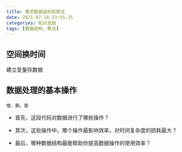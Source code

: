 ```yaml
---
title: 重学数据结构和算法
date: 2021-07-18 23:55:35
categories: 知识总结
tags: [数据结构、算法]
---
```

## 空间换时间

建立变量存数据

## 数据处理的基本操作

`增、删、查`

* 首先，这段代码对数据进行了哪些操作？

* 其次，这些操作中，哪个操作最影响效率，对时间复杂度的损耗最大？

* 最后，哪种数据结构最能帮助你提高数据操作的使用效率？
